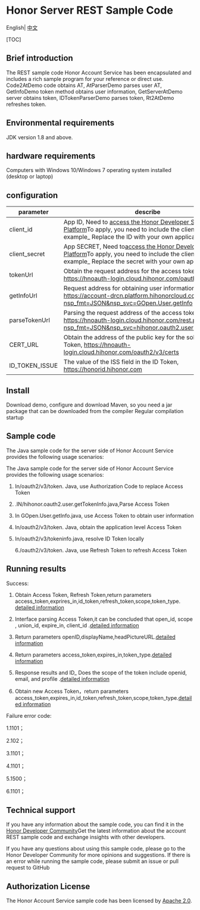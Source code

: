 # Honor Server REST Sample Code

English| [中文](READNE.MD)

[TOC]

## Brief introduction

The REST sample code Honor Account Service has been encapsulated and includes a rich sample program for your reference or direct use. Code2AtDemo code obtains AT, AtParserDemo parses user AT, GetInfoDemo token method obtains user information, GetServerAtDemo server obtains token, IDTokenParserDemo parses token, Rt2AtDemo refreshes token.

## Environmental requirements

JDK version 1.8 and above.

## hardware requirements

Computers with Windows 10/Windows 7 operating system installed (desktop or laptop)

## configuration

| parameter      | describe                                                     |
| -------------- | ------------------------------------------------------------ |
| client_id      | App ID, Need to [access the Honor Developer Service Platform](https://developer.hihonor.com/)To apply, you need to include the client in the example_ Replace the ID with your own application |
| client_secret  | App SECRET, Need to[access the Honor Developer Service Platform](https://developer.hihonor.com/)To apply, you need to include the client in the example_ Replace the secret with your own application |
| tokenUrl       | Obtain the request address for the access token, https://hnoauth-login.cloud.hihonor.com/oauth2/v3/token |
| getInfoUrl     | Request address for obtaining user information,, https://account-drcn.platform.hihonorcloud.com/rest.php?nsp_fmt=JSON&nsp_svc=GOpen.User.getInfo |
| parseTokenUrl  | Parsing the request address of the access token, https://hnoauth-login.cloud.hihonor.com/rest.php?nsp_fmt=JSON&nsp_svc=hihonor.oauth2.user.getTokenInfo |
| CERT_URL       | Obtain the address of the public key for the solution ID Token, https://hnoauth-login.cloud.hihonor.com/oauth2/v3/certs |
| ID_TOKEN_ISSUE | The value of the ISS field in the ID Token, https://honorid.hihonor.com |

## Install

Download demo, configure and download Maven, so you need a jar package that can be downloaded from the compiler Regular compilation startup

## Sample code

The Java sample code for the server side of Honor Account Service provides the following usage scenarios:



The Java sample code for the server side of Honor Account Service provides the following usage scenarios:

1. In/oauth2/v3/token. Java, use Authorization Code to replace Access Token

2. .IN/hihonor.oauth2.user.getTokenInfo.java,Parse Access Token

3. In GOpen.User.getInfo.java, use Access Token to obtain user information

4. In/oauth2/v3/token. Java, obtain the application level Access Token

5. In/oauth2/v3/tokeninfo.java, resolve ID Token locally

   6./oauth2/v3/token. Java, use Refresh Token to refresh Access Token

## Running results

Success:

1. Obtain Access Token, Refresh Token,return parameters access_token,exprires_in,id_token,refresh_token,scope,token_type. [detailed information](https://developer.hihonor.com/cn/kitdoc?category=基础服务&kitId=11001&navigation=ref&docId=web-code2at.md&token=)

2. Interface parsing Access Token,it can be concluded that open_id, scope , union_id, expire_in, client_id .[detailed information](https://developer.hihonor.com/cn/kitdoc?category=基础服务&kitId=11001&navigation=ref&docId=web-parse-at.md&token=)

3. Return parameters openID,displayName,headPictureURL.[detailed information](https://developer.hihonor.com/cn/kitdoc?category=基础服务&kitId=11001&navigation=ref&docId=web-get-userinfo.md&token=)

4. Return parameters access_token,expires_in,token_type.[detailed information](https://developer.hihonor.com/cn/kitdoc?category=基础服务&kitId=11001&navigation=ref&docId=web-get-server-at.md&token=)

5. Response results and ID_ Does the scope of the token include openid, email, and profile .[detailed information](https://developer.hihonor.com/cn/kitdoc?category=基础服务&kitId=11001&navigation=ref&docId=web-parse-idtoken.md&token=)

6. Obtain new Access Token，return parameters access_token,expires_in,id_token,refresh_token,scope,token_type.[detailed information](https://developer.hihonor.com/cn/kitdoc?category=基础服务&kitId=11001&navigation=ref&docId=web-rt2at.md&token=)

Failure error code:

1.1101；

2.102；

3.1101；

4.1101；

5.1500；

6.1101；

## Technical support

If you have any information about the sample code, you can find it in the [Honor Developer Community](https://developer.hihonor.com/cn/forum/?navation=dh11614886576872095748%2F1 )Get the latest information about the account REST sample code and exchange insights with other developers.

If you have any questions about using this sample code, please go to the Honor Developer Community for more opinions and suggestions. If there is an error while running the sample code, please submit an issue or pull request to GitHub

## Authorization License

The Honor Account Service sample code has been licensed by [Apache 2.0](http://www.apache.org/licenses/LICENSE-2.0).

